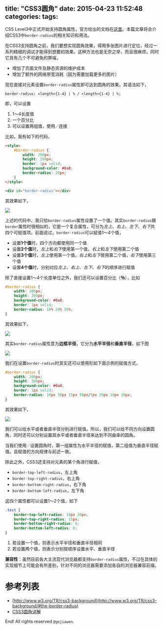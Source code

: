 title: "CSS3圆角"
date: 2015-04-23 11:52:48
categories:
tags:
---

CSS Level3中正式开始支持圆角属性，官方给出的文档在[这里](http://www.w3.org/TR/css3-background/#the-border-radius)。本篇文章将会介绍CSS3中`border-radius`的相关知识和用法。

在CSS3支持圆角之前，我们要想实现圆角效果，得用多张图片进行定位，经过一系列精细的调试才能得到想要的效果。这种方法也是无奈之举，而且很麻烦，同时它具有几个不可避免的弊端，

- 增加了页面文件及静态资源的维护成本
- 增加了额外的网络带宽消耗（因为需要加载更多的图片）

现在直接对元素设置`border-radius`属性即可达到圆角的效果。其语法如下，

```
border-radius: <length>{1-4} | % / <length>{1-4} | %;
```

即，可以设置

1. 1～4长度值
2. 一个百分比
3. 可以设置两组值，使用`／`连接

比如，我有如下的代码，

```html
<style>
    #border-radius {
        width: 200px;
        height: 200px;
        border: 1px solid;
        background-color: #0a0;
        border-radius: 20px;
    }
</style>

<div id="border-radius"></div>
```

其效果如下，

![](img-01.png)

上述的代码中，我只给`border-radius`属性设置了一个值。其实`border-radius`跟`border`属性时很相似的，它是一个复合属性，可分为*左上*、*右上*、*左下*、*右下*共四个可赋值项。前面说过，`border-radius`可以赋值1～4个值，

- 设置**1个值**时，四个方向都使用同一个值
- 设置**2个值**时，*左上*和*右下*使用第一个值，*右上*和*左下*使用第二个值
- 设置**3个值**时，*左上*使用第一个值，*右上*和*左下*使用第二个值，*右下*使用第三个值
- 设置**4个值**时，分别对应*左上*、*右上*、*左下*、*右下*的顺序进行赋值

除了直接设置1～4个长度单位之外，我们还可以设置百分比（**％**），比如

```css
#border-radius {
    width: 200px;
	height: 200px;
	background-color: #0a0;
	border: 1px solid;
	border-radius: 10% 20% 50%;
}
```

其效果如下，

![](img-02.png)

其实`border-radius`属性意为**边框半径**，它分为**水平半径**和**垂直半径**，如下图

![](img-03.png)


我们在设置`border-radius`时其实还可以使用形如下面示例的赋值方式，

```css
#border-radius {
    width: 200px;
    height: 200px;
    background-color: #0a0;
    border: 1px solid;
    border-radius: 10px 50px 15px 50px/5px 20px 10px 20px;
}
```

其效果如下，

![](img-04.png)

我们可以给水平或者垂直半径分别进行赋值。所以，我们可以给不同方向设置圆角，同时还可以分别设置其水平或者垂直半径来达到不同曲率的圆角。

当我们使用`／`设置圆角时，第一组属性为水平半径的赋值，第二组值为垂直半径赋值。且赋值的方向规律与前述一致。


除此之外，CSS3还支持对元素的某个角进行赋值，

- `border-top-left-radius`，左上角
- `border-top-right-radius`，右上角
- `border-bottom-right-radius`，右下角
- `border-bottom-left-radius`，左下角

这四个属性都可以设置1～2个值，如下

```css
.test {
    border-top-left-radius: 10px 20px;
    border-top-right-radius: 15px;
    border-bottom-right-radius: 0;
    border-bottom-left-radius: 0;
}
```

1. 若设置一个值，则表示水平半径和垂直半径相同
2. 若设置两个值，则表示分别按顺序设置水平、垂直半径



**兼容性**：虽然目前各大主流现代浏览器都支持`border-radius`属性，不过在具体的实现细节上可能会有所差别，针对不同的浏览器需要添加各自的浏览器兼容前缀。




# 参考列表

- [http://www.w3.org/TR/css3-background](http://www.w3.org/TR/css3-background/#the-border-radius)
- [CSS3圆角详解](http://www.ruanyifeng.com/blog/2010/12/detailed_explanation_of_css3_rounded_corners.html)

End! All rights reserved `@gejiawen`.
